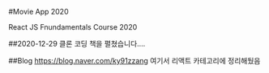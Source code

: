 #Movie App 2020

React JS Fnundamentals Course 2020

##2020-12-29
클론 코딩 책을 펼쳤습니다....

##Blog
https://blog.naver.com/ky91zzang
여기서 리액트 카테고리에 정리해뒀음